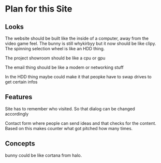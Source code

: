 # Plan for this Site
## Looks
The website should be built like the inside of a computer, away from the video game feel. The bunny is still whykirbyy but it now should be like clipy. 
The spinning selection wheel is like an HDD thing.

The project showroom should be like a cpu or gpu

The email thing should be like a modem or networking stuff

In the HDD thing maybe could make it that peopke have to swap drives to get certain infos

## Features
Site has to remember who visited. So that dialog can be changed accordingly

Contact form where people can send ideas and that checks for the content.
Based on this makes counter what got pitched how many times.

## Concepts
bunny could be like cortana from halo.
